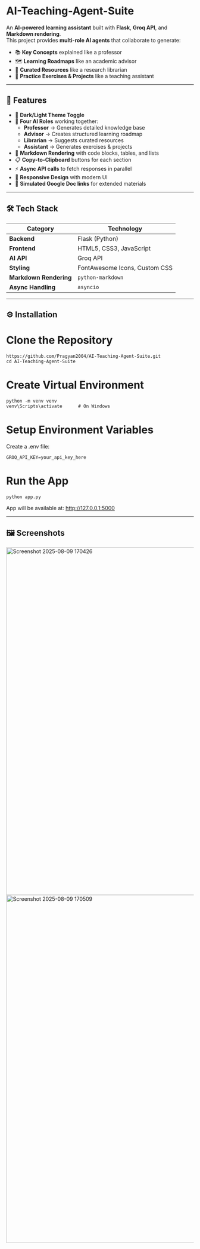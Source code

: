 ﻿# AI-Teaching-Agent-Suite

An **AI-powered learning assistant** built with **Flask**, **Groq API**, and **Markdown rendering**.  
This project provides **multi-role AI agents** that collaborate to generate:

- 📚 **Key Concepts** explained like a professor  
- 🗺 **Learning Roadmaps** like an academic advisor  
- 📖 **Curated Resources** like a research librarian  
- 📝 **Practice Exercises & Projects** like a teaching assistant  

---

## 📌 Features

- 🌙 **Dark/Light Theme Toggle**
- 🧠 **Four AI Roles** working together:
  - **Professor** → Generates detailed knowledge base
  - **Advisor** → Creates structured learning roadmap
  - **Librarian** → Suggests curated resources
  - **Assistant** → Generates exercises & projects
- 📜 **Markdown Rendering** with code blocks, tables, and lists
- 📋 **Copy-to-Clipboard** buttons for each section
- ⚡ **Async API calls** to fetch responses in parallel
- 📱 **Responsive Design** with modern UI
- 🔗 **Simulated Google Doc links** for extended materials

---

## 🛠 Tech Stack

| Category        | Technology |
|-----------------|------------|
| **Backend**     | Flask (Python) |
| **Frontend**    | HTML5, CSS3, JavaScript |
| **AI API**      | Groq API |
| **Styling**     | FontAwesome Icons, Custom CSS |
| **Markdown Rendering** | `python-markdown` |
| **Async Handling** | `asyncio` |

---

## ⚙️ Installation

# Clone the Repository

    https://github.com/Pragyan2004/AI-Teaching-Agent-Suite.git
    cd AI-Teaching-Agent-Suite

# Create Virtual Environment


    python -m venv venv
    venv\Scripts\activate      # On Windows

# Setup Environment Variables
Create a .env file:

    GROQ_API_KEY=your_api_key_here

# Run the App

    python app.py

App will be available at: http://127.0.0.1:5000

---

## 🖼 Screenshots

<img width="1918" height="931" alt="Screenshot 2025-08-09 170426" src="https://github.com/user-attachments/assets/7b285301-4c09-4c9b-9e50-563e3bb61c34" />

<img width="870" height="932" alt="Screenshot 2025-08-09 170509" src="https://github.com/user-attachments/assets/d36c9598-abbb-4a1b-88d3-a4d09fdc0287" />



